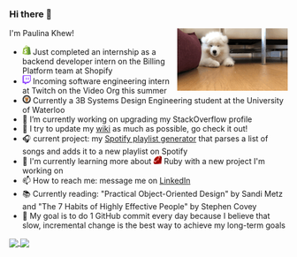 ### Hi there 👋
I'm Paulina Khew!
<img align="right" alt="GIF" src="https://github.com/Paulinakhew/wiki/blob/master/.gitbook/assets/happy.gif" />

- <img src="static/shopify_logo.png" width=15> Just completed an internship as a backend developer intern on the Billing Platform team at Shopify
- <img src="static/twitch_logo.png" width=15> Incoming software engineering intern at Twitch on the Video Org this summer
- <img src="static/uw_logo.svg" width=15> Currently a 3B Systems Design Engineering student at the University of Waterloo
- 🔭 I’m currently working on upgrading my StackOverflow profile
- 📖 I try to update my [wiki](https://wiki.paulinakhew.me/) as much as possible, go check it out!
- 🎧 current project: my [Spotify playlist generator](https://create-spotify-playlist.herokuapp.com/) that parses a list of songs and adds it to a new playlist on Spotify
- 🌱 I'm currently learning more about <img src="static/ruby_logo.png" width=15> Ruby with a new project I'm working on
- 📫 How to reach me: message me on [LinkedIn](https://www.linkedin.com/in/paulinakhew/)
- 📚 Currently reading: "Practical Object-Oriented Design" by Sandi Metz and "The 7 Habits of Highly Effective People" by Stephen Covey
- 🥅 My goal is to do 1 GitHub commit every day because I believe that slow, incremental change is the best way to achieve my long-term goals

<a href="https://github-readme-stats.vercel.app/api?username=paulinakhew&count_private=true&show_icons=true&theme=cobalt&include_all_commits=true">
  <img align="center" src="https://github-readme-stats.vercel.app/api?username=paulinakhew&count_private=true&show_icons=true&theme=cobalt&include_all_commits=true" />
</a>
<a href="https://github-readme-stats.vercel.app/api/top-langs/?username=paulinakhew&theme=cobalt&layout=compact">
  <img align="center" src="https://github-readme-stats.vercel.app/api/top-langs/?username=paulinakhew&theme=cobalt&layout=compact" />
</a>

